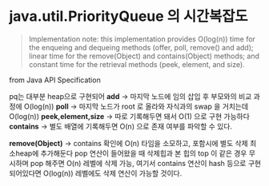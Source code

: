 # java.util.PriorityQueue 의 시간복잡도

>Implementation note:
this implementation provides O(log(n)) time for the enqueing and dequeing methods (offer, poll, remove() and add);
linear time for the remove(Object) and contains(Object) methods; and constant time for the retrieval methods (peek, element, and size).

from Java API Specification

pq는 대부분 heap으로 구현되어
**add** -> 마지막 노드에 임의 삽입 후 부모와의 비교 과정에 O(log(n))
**poll** -> 마지막 노드가 root 로 올라와 자식과의 swap 을 거치는데 O(log(n))
**peek,element,size** -> 따로 기록해두면 돼서 O(1) 으로 구현 가능하다
**contains** -> 별도 배열에 기록해두면 O(n) 으로 존재 여부를 파악할 수 있다.

**remove(Object)**
 -> contains 확인에 O(n) 타임을 소모하고, 포함시에 별도 삭제 최소heap에 추가해둔다
pop 연산이 들어왔을 때 삭제힙과 본 힙의 top 이 같은 경우 무시하며 pop 해주면 O(n) 레벨에 삭제 가능,
여기서 contains 연산이 hash 등으로 구현되어있다면 O(log(n)) 레벨에도 삭제 연산이 가능할 것이다.
